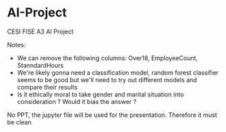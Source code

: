 # AI-Project
CESI FISE A3 AI Project


Notes:
- We can remove the following columns: Over18, EmployeeCount, StanndardHours
- We're likely gonna need a classification model, random forest classifier seems to be good but we'll need to try out different models and compare their results
- Is it ethically moral to take gender and marital situation into consideration ? Would it bias the answer ?


No PPT, the jupyter file will be used for the presentation. Therefore it must be clean
